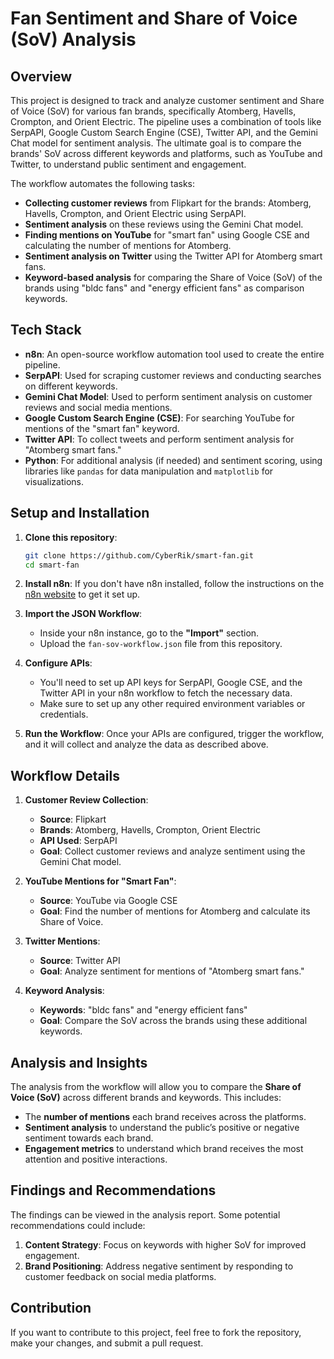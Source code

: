 
# Fan Sentiment and Share of Voice (SoV) Analysis

## Overview

This project is designed to track and analyze customer sentiment and Share of Voice (SoV) for various fan brands, specifically Atomberg, Havells, Crompton, and Orient Electric. The pipeline uses a combination of tools like SerpAPI, Google Custom Search Engine (CSE), Twitter API, and the Gemini Chat model for sentiment analysis. The ultimate goal is to compare the brands' SoV across different keywords and platforms, such as YouTube and Twitter, to understand public sentiment and engagement.

The workflow automates the following tasks:

- **Collecting customer reviews** from Flipkart for the brands: Atomberg, Havells, Crompton, and Orient Electric using SerpAPI.
- **Sentiment analysis** on these reviews using the Gemini Chat model.
- **Finding mentions on YouTube** for "smart fan" using Google CSE and calculating the number of mentions for Atomberg.
- **Sentiment analysis on Twitter** using the Twitter API for Atomberg smart fans.
- **Keyword-based analysis** for comparing the Share of Voice (SoV) of the brands using "bldc fans" and "energy efficient fans" as comparison keywords.

## Tech Stack

- **n8n**: An open-source workflow automation tool used to create the entire pipeline.
- **SerpAPI**: Used for scraping customer reviews and conducting searches on different keywords.
- **Gemini Chat Model**: Used to perform sentiment analysis on customer reviews and social media mentions.
- **Google Custom Search Engine (CSE)**: For searching YouTube for mentions of the "smart fan" keyword.
- **Twitter API**: To collect tweets and perform sentiment analysis for "Atomberg smart fans."
- **Python**: For additional analysis (if needed) and sentiment scoring, using libraries like `pandas` for data manipulation and `matplotlib` for visualizations.

## Setup and Installation

1. **Clone this repository**:
   ```bash
   git clone https://github.com/CyberRik/smart-fan.git
   cd smart-fan
   ```

2. **Install n8n**:
   If you don't have n8n installed, follow the instructions on the [n8n website](https://n8n.io/) to get it set up.

3. **Import the JSON Workflow**:
   - Inside your n8n instance, go to the **"Import"** section.
   - Upload the `fan-sov-workflow.json` file from this repository.

4. **Configure APIs**:
   - You'll need to set up API keys for SerpAPI, Google CSE, and the Twitter API in your n8n workflow to fetch the necessary data.
   - Make sure to set up any other required environment variables or credentials.

5. **Run the Workflow**:
   Once your APIs are configured, trigger the workflow, and it will collect and analyze the data as described above.

## Workflow Details

1. **Customer Review Collection**:
   - **Source**: Flipkart
   - **Brands**: Atomberg, Havells, Crompton, Orient Electric
   - **API Used**: SerpAPI
   - **Goal**: Collect customer reviews and analyze sentiment using the Gemini Chat model.

2. **YouTube Mentions for "Smart Fan"**:
   - **Source**: YouTube via Google CSE
   - **Goal**: Find the number of mentions for Atomberg and calculate its Share of Voice.

3. **Twitter Mentions**:
   - **Source**: Twitter API
   - **Goal**: Analyze sentiment for mentions of "Atomberg smart fans."

4. **Keyword Analysis**:
   - **Keywords**: "bldc fans" and "energy efficient fans"
   - **Goal**: Compare the SoV across the brands using these additional keywords.

## Analysis and Insights

The analysis from the workflow will allow you to compare the **Share of Voice (SoV)** across different brands and keywords. This includes:

- The **number of mentions** each brand receives across the platforms.
- **Sentiment analysis** to understand the public’s positive or negative sentiment towards each brand.
- **Engagement metrics** to understand which brand receives the most attention and positive interactions.

## Findings and Recommendations

The findings can be viewed in the analysis report. Some potential recommendations could include:

1. **Content Strategy**: Focus on keywords with higher SoV for improved engagement.
2. **Brand Positioning**: Address negative sentiment by responding to customer feedback on social media platforms.

## Contribution

If you want to contribute to this project, feel free to fork the repository, make your changes, and submit a pull request.
